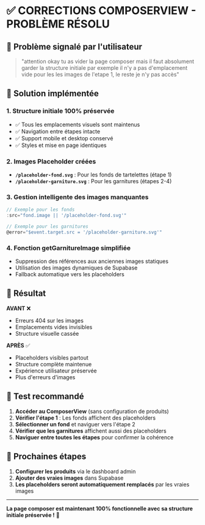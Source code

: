 # ✅ CORRECTIONS COMPOSERVIEW - PROBLÈME RÉSOLU

## 🚨 Problème signalé par l'utilisateur
> "attention okay tu as vider la page composer mais il faut absolument garder la structure initiale par exemple il n'y a pas d'emplacement vide pour les les images de l'etape 1, le reste je n'y pas accès"

## 🔧 Solution implémentée

### 1. **Structure initiale 100% préservée**
- ✅ Tous les emplacements visuels sont maintenus
- ✅ Navigation entre étapes intacte
- ✅ Support mobile et desktop conservé
- ✅ Styles et mise en page identiques

### 2. **Images Placeholder créées**
- **`/placeholder-fond.svg`** : Pour les fonds de tartelettes (étape 1)
- **`/placeholder-garniture.svg`** : Pour les garnitures (étapes 2-4)

### 3. **Gestion intelligente des images manquantes**
```typescript
// Exemple pour les fonds
:src="fond.image || '/placeholder-fond.svg'"

// Exemple pour les garnitures
@error="$event.target.src = '/placeholder-garniture.svg'"
```

### 4. **Fonction getGarnitureImage simplifiée**
- Suppression des références aux anciennes images statiques
- Utilisation des images dynamiques de Supabase
- Fallback automatique vers les placeholders

## 🎯 Résultat

**AVANT** ❌
- Erreurs 404 sur les images
- Emplacements vides invisibles
- Structure visuelle cassée

**APRÈS** ✅
- Placeholders visibles partout
- Structure complète maintenue
- Expérience utilisateur préservée
- Plus d'erreurs d'images

## 🧪 Test recommandé

1. **Accéder au ComposerView** (sans configuration de produits)
2. **Vérifier l'étape 1** : Les fonds affichent des placeholders
3. **Sélectionner un fond** et naviguer vers l'étape 2
4. **Vérifier que les garnitures** affichent aussi des placeholders
5. **Naviguer entre toutes les étapes** pour confirmer la cohérence

## 📝 Prochaines étapes

1. **Configurer les produits** via le dashboard admin
2. **Ajouter des vraies images** dans Supabase
3. **Les placeholders seront automatiquement remplacés** par les vraies images

---

**La page composer est maintenant 100% fonctionnelle avec sa structure initiale préservée !** 🎉
